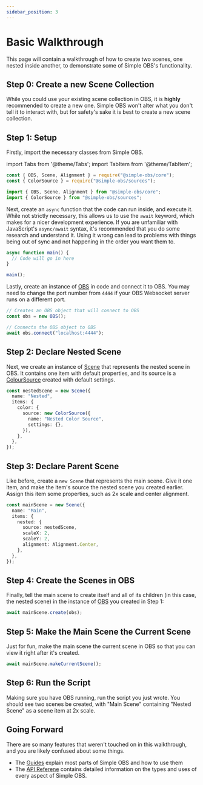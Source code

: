 ```yaml
---
sidebar_position: 3
---
```


# Basic Walkthrough

This page will contain a walkthrough of how to create two scenes, one nested inside another, to demonstrate some of Simple OBS's functionality.

## Step 0: Create a new Scene Collection

While you could use your existing scene collection in OBS, it is **highly** recommended to create a new one. Simple OBS won't alter what you don't tell it to interact with, but for safety's sake it is best to create a new scene collection.

## Step 1: Setup

Firstly, import the necessary classes from Simple OBS.

import Tabs from '@theme/Tabs';
import TabItem from '@theme/TabItem';

<Tabs groupId="package-managers">
<TabItem value="commonjs" label="NodeJS">

```js
const { OBS, Scene, Alignment } = require("@simple-obs/core");
const { ColorSource } = require("@simple-obs/sources");
```

</TabItem>
<TabItem value="es6" label="Browser/TypeScript">

```ts
import { OBS, Scene, Alignment } from "@simple-obs/core";
import { ColorSource } from "@simple-obs/sources";
```

</TabItem>
</Tabs>

Next, create an `async` function that the code can run inside, and execute it.
While not strictly necessary, this allows us to use the `await` keyword, which makes for a nicer development experience.
If you are unfamiliar with JavaScript's `async/await` syntax, it's recommended that you do some research and understand it.
Using it wrong can lead to problems with things being out of sync and not happening in the order you want them to.

```ts
async function main() {
  // Code will go in here
}

main();
```

Lastly, create an instance of [OBS](/api/core/class/OBS) in code and connect it to OBS.
You may need to change the port number from `4444` if your OBS Websocket server runs on a different port.

```ts
// Creates an OBS object that will connect to OBS
const obs = new OBS();

// Connects the OBS object to OBS
await obs.connect("localhost:4444");
```

## Step 2: Declare Nested Scene

Next, we create an instance of [Scene](/api/core/class/Scene) that represents the nested scene in OBS.
It contains one item with default properties, and its source is a [ColourSource](/api/sources/class/ColorSource) created with default settings.

```ts
const nestedScene = new Scene({
  name: "Nested",
  items: {
    color: {
      source: new ColorSource({
        name: "Nested Color Source",
        settings: {},
      }),
    },
  },
});
```

## Step 3: Declare Parent Scene

Like before, create a `new Scene` that represents the main scene. Give it one item, and make the item's source the nested scene you created earlier.
Assign this item some properties, such as 2x scale and center alignment.

```ts
const mainScene = new Scene({
  name: "Main",
  items: {
    nested: {
      source: nestedScene,
      scaleX: 2,
      scaleY: 2,
      alignment: Alignment.Center,
    },
  },
});
```

## Step 4: Create the Scenes in OBS

Finally, tell the main scene to create itself and all of its children (in this case, the nested scene) in the instance of [OBS](/api/class/core/OBS) you created in Step 1:

```ts
await mainScene.create(obs);
```

## Step 5: Make the Main Scene the Current Scene

Just for fun, make the main scene the current scene in OBS so that you can view it right after it's created.

```ts
await mainScene.makeCurrentScene();
```

## Step 6: Run the Script

Making sure you have OBS running, run the script you just wrote. You should see two scenes be created, with "Main Scene" containing "Nested Scene" as a scene item at 2x scale.

## Going Forward

There are so many features that weren't touched on in this walkthrough, and you are likely confused about some things.

- The [Guides](/docs/guides/scenes) explain most parts of Simple OBS and how to use them
- The [API Referene](/api) contains detailed information on the types and uses of every aspect of Simple OBS.
